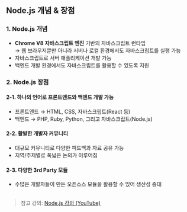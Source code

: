 ## Node.js 개념 & 장점

### 1. Node.js 개념
- **Chrome V8 자바스크립트 엔진** 기반의 자바스크립트 런타임  
  → 웹 브라우저뿐만 아니라 서버나 로컬 환경에서도 자바스크립트를 실행 가능
- 자바스크립트로 서버 애플리케이션 개발 가능
- 백엔드 개발 환경에서도 자바스크립트를 활용할 수 있도록 지원

### 2. Node.js 장점
#### 2-1. 하나의 언어로 프론트엔드와 백엔드 개발 가능
- 프론트엔드 → HTML, CSS, 자바스크립트(React 등)  
- 백엔드 → PHP, Ruby, Python, 그리고 자바스크립트(Node.js)

#### 2-2. 활발한 개발자 커뮤니티
- 대규모 커뮤니티로 다양한 피드백과 자료 공유 가능
- 지역/주제별로 폭넓은 논의가 이루어짐

#### 2-3. 다양한 3rd Party 모듈
- 수많은 개발자들이 만든 오픈소스 모듈을 활용할 수 있어 생산성 증대<br><br/>
> 참고 강의: [Node.js 강의 (YouTube)](https://www.youtube.com/watch?v=4inLYlZOKAU&list=PLG7te9eYUi7vxSvo6hvhOaht8oP0PoCwi)
